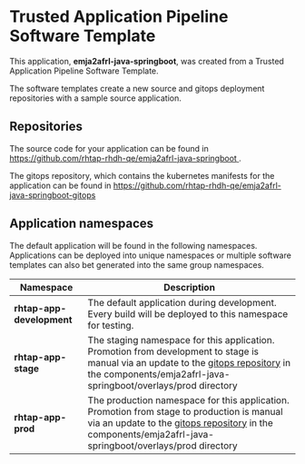 # Trusted Application Pipeline Software Template

This application, **emja2afrl-java-springboot**, was created from a Trusted Application Pipeline Software Template.

The software templates create a new source and gitops deployment repositories with a sample source application. 

## Repositories

The source code for your application can be found in [https://github.com/rhtap-rhdh-qe/emja2afrl-java-springboot ](https://github.com/rhtap-rhdh-qe/emja2afrl-java-springboot ).
 
The gitops repository, which contains the kubernetes manifests for the application can be found in 
[https://github.com/rhtap-rhdh-qe/emja2afrl-java-springboot-gitops ](https://github.com/rhtap-rhdh-qe/emja2afrl-java-springboot-gitops ) 

## Application namespaces 

The default application will be found in the following namespaces. Applications can be deployed into unique namespaces or multiple software templates can also bet generated into the same group namespaces.  

|  Namespace   |  Description   |  
| -------- | -------- |   
| **rhtap-app-development** | The default application during development. Every build will be deployed to this namespace for testing. | 
| **rhtap-app-stage** | The staging namespace for this application. Promotion from development to stage is manual via an update to the [gitops repository](https://github.com/rhtap-rhdh-qe/emja2afrl-java-springboot-gitops ) in the components/emja2afrl-java-springboot/overlays/prod directory |  
| **rhtap-app-prod** | The production namespace for this application. Promotion from stage to production is manual via an update to the [gitops repository](https://github.com/rhtap-rhdh-qe/emja2afrl-java-springboot-gitops ) in the components/emja2afrl-java-springboot/overlays/prod directory | 
